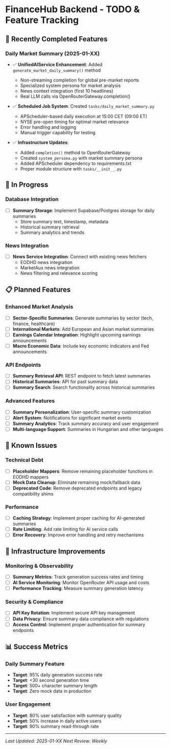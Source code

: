 # FinanceHub Backend - TODO & Feature Tracking

## 🚀 Recently Completed Features

### Daily Market Summary (2025-01-XX)
- ✅ **UnifiedAIService Enhancement**: Added `generate_market_daily_summary()` method
  - Non-streaming completion for global pre-market reports
  - Specialized system persona for market analysis
  - News context integration (first 10 headlines)
  - Real LLM calls via OpenRouterGateway.completion()
  
- ✅ **Scheduled Job System**: Created `tasks/daily_market_summary.py`
  - APScheduler-based daily execution at 15:00 CET (09:00 ET)
  - NYSE pre-open timing for optimal market relevance
  - Error handling and logging
  - Manual trigger capability for testing
  
- ✅ **Infrastructure Updates**:
  - Added `completion()` method to OpenRouterGateway
  - Created `system_persona.py` with market summary persona
  - Added APScheduler dependency to requirements.txt
  - Proper module structure with `tasks/__init__.py`

## 🔄 In Progress

### Database Integration
- [ ] **Summary Storage**: Implement Supabase/Postgres storage for daily summaries
  - Store summary text, timestamp, metadata
  - Historical summary retrieval
  - Summary analytics and trends

### News Integration
- [ ] **News Service Integration**: Connect with existing news fetchers
  - EODHD news integration
  - MarketAux news integration
  - News filtering and relevance scoring

## 📋 Planned Features

### Enhanced Market Analysis
- [ ] **Sector-Specific Summaries**: Generate summaries by sector (tech, finance, healthcare)
- [ ] **International Markets**: Add European and Asian market summaries
- [ ] **Earnings Calendar Integration**: Highlight upcoming earnings announcements
- [ ] **Macro Economic Data**: Include key economic indicators and Fed announcements

### API Endpoints
- [ ] **Summary Retrieval API**: REST endpoint to fetch latest summaries
- [ ] **Historical Summaries**: API for past summary data
- [ ] **Summary Search**: Search functionality across historical summaries

### Advanced Features
- [ ] **Summary Personalization**: User-specific summary customization
- [ ] **Alert System**: Notifications for significant market events
- [ ] **Summary Analytics**: Track summary accuracy and user engagement
- [ ] **Multi-language Support**: Summaries in Hungarian and other languages

## 🐛 Known Issues

### Technical Debt
- [ ] **Placeholder Mappers**: Remove remaining placeholder functions in EODHD mappers
- [ ] **Mock Data Cleanup**: Eliminate remaining mock/fallback data
- [ ] **Deprecated Code**: Remove deprecated endpoints and legacy compatibility shims

### Performance
- [ ] **Caching Strategy**: Implement proper caching for AI-generated summaries
- [ ] **Rate Limiting**: Add rate limiting for AI service calls
- [ ] **Error Recovery**: Improve error handling and retry mechanisms

## 🔧 Infrastructure Improvements

### Monitoring & Observability
- [ ] **Summary Metrics**: Track generation success rates and timing
- [ ] **AI Service Monitoring**: Monitor OpenRouter API usage and costs
- [ ] **Performance Tracking**: Measure summary generation latency

### Security & Compliance
- [ ] **API Key Rotation**: Implement secure API key management
- [ ] **Data Privacy**: Ensure summary data compliance with regulations
- [ ] **Access Control**: Implement proper authentication for summary endpoints

## 📊 Success Metrics

### Daily Summary Feature
- **Target**: 95% daily generation success rate
- **Target**: <30 second generation time
- **Target**: 500+ character summary length
- **Target**: Zero mock data in production

### User Engagement
- **Target**: 80% user satisfaction with summary quality
- **Target**: 50% increase in daily active users
- **Target**: 90% summary read-through rate

---

*Last Updated: 2025-01-XX*
*Next Review: Weekly*

